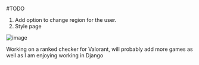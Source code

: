 #TODO

1. Add option to change region for the user.
2. Style page


![image](https://user-images.githubusercontent.com/5163140/177648954-c115a265-ca52-43bf-a73b-ffecd3d61e9f.png)

Working on a ranked checker for Valorant, will probably add more games as well as I am enjoying working in Django
